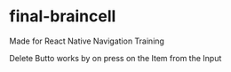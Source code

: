 # final-braincell

Made for React Native Navigation Training


Delete Butto works by on press on the Item from the Input
